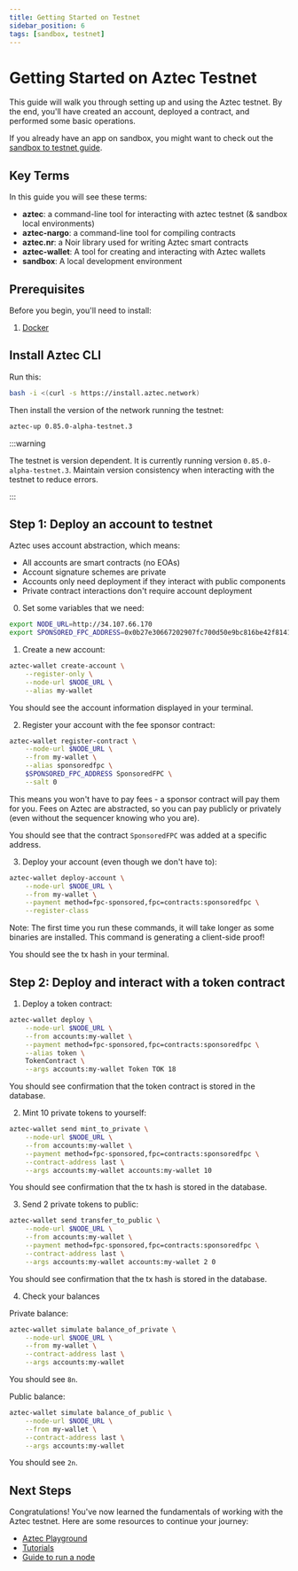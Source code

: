 ```yaml
---
title: Getting Started on Testnet
sidebar_position: 6
tags: [sandbox, testnet]
---
```


# Getting Started on Aztec Testnet

This guide will walk you through setting up and using the Aztec testnet. By the end, you'll have created an account, deployed a contract, and performed some basic operations.

If you already have an app on sandbox, you might want to check out the [sandbox to testnet guide](../../../sandbox_to_testnet_guide.md).

## Key Terms

In this guide you will see these terms:

- **aztec**: a command-line tool for interacting with aztec testnet (& sandbox local environments)
- **aztec-nargo**: a command-line tool for compiling contracts
- **aztec.nr**: a Noir library used for writing Aztec smart contracts
- **aztec-wallet**: A tool for creating and interacting with Aztec wallets
- **sandbox**: A local development environment

## Prerequisites

Before you begin, you'll need to install:

1. [Docker](https://docs.docker.com/get-started/get-docker/)

## Install Aztec CLI

Run this:

```sh
bash -i <(curl -s https://install.aztec.network)
```

Then install the version of the network running the testnet:

```bash
aztec-up 0.85.0-alpha-testnet.3
```

:::warning

The testnet is version dependent. It is currently running version `0.85.0-alpha-testnet.3`. Maintain version consistency when interacting with the testnet to reduce errors.

:::

## Step 1: Deploy an account to testnet

Aztec uses account abstraction, which means:

- All accounts are smart contracts (no EOAs)
- Account signature schemes are private
- Accounts only need deployment if they interact with public components
- Private contract interactions don't require account deployment

0. Set some variables that we need:

```bash
export NODE_URL=http://34.107.66.170
export SPONSORED_FPC_ADDRESS=0x0b27e30667202907fc700d50e9bc816be42f8141fae8b9f2281873dbdb9fc2e5
```

1. Create a new account:

```bash
aztec-wallet create-account \
    --register-only \
    --node-url $NODE_URL \
    --alias my-wallet
```

You should see the account information displayed in your terminal.

2. Register your account with the fee sponsor contract:

```bash
aztec-wallet register-contract \
    --node-url $NODE_URL \
    --from my-wallet \
    --alias sponsoredfpc \
    $SPONSORED_FPC_ADDRESS SponsoredFPC \
    --salt 0
```

This means you won't have to pay fees - a sponsor contract will pay them for you. Fees on Aztec are abstracted, so you can pay publicly or privately (even without the sequencer knowing who you are).

You should see that the contract `SponsoredFPC` was added at a specific address.

3. Deploy your account (even though we don't have to):

```bash
aztec-wallet deploy-account \
    --node-url $NODE_URL \
    --from my-wallet \
    --payment method=fpc-sponsored,fpc=contracts:sponsoredfpc \
    --register-class
```

Note: The first time you run these commands, it will take longer as some binaries are installed. This command is generating a client-side proof!

You should see the tx hash in your terminal.

## Step 2: Deploy and interact with a token contract

1. Deploy a token contract:

```bash
aztec-wallet deploy \
    --node-url $NODE_URL \
    --from accounts:my-wallet \
    --payment method=fpc-sponsored,fpc=contracts:sponsoredfpc \
    --alias token \
    TokenContract \
    --args accounts:my-wallet Token TOK 18
```

You should see confirmation that the token contract is stored in the database.

2. Mint 10 private tokens to yourself:

```bash
aztec-wallet send mint_to_private \
    --node-url $NODE_URL \
    --from accounts:my-wallet \
    --payment method=fpc-sponsored,fpc=contracts:sponsoredfpc \
    --contract-address last \
    --args accounts:my-wallet accounts:my-wallet 10
```

You should see confirmation that the tx hash is stored in the database.

3. Send 2 private tokens to public:

```bash
aztec-wallet send transfer_to_public \
    --node-url $NODE_URL \
    --from accounts:my-wallet \
    --payment method=fpc-sponsored,fpc=contracts:sponsoredfpc \
    --contract-address last \
    --args accounts:my-wallet accounts:my-wallet 2 0
```

You should see confirmation that the tx hash is stored in the database.

4. Check your balances

Private balance:

```bash
aztec-wallet simulate balance_of_private \
    --node-url $NODE_URL \
    --from my-wallet \
    --contract-address last \
    --args accounts:my-wallet
```

You should see `8n`.

Public balance:

```bash
aztec-wallet simulate balance_of_public \
    --node-url $NODE_URL \
    --from my-wallet \
    --contract-address last \
    --args accounts:my-wallet
```

You should see `2n`.

## Next Steps

Congratulations! You've now learned the fundamentals of working with the Aztec testnet. Here are some resources to continue your journey:

- [Aztec Playground](https://play.aztec.network/)
- [Tutorials](../../tutorials/codealong/contract_tutorials/counter_contract.md)
- [Guide to run a node](../../../the_aztec_network/index.md)
